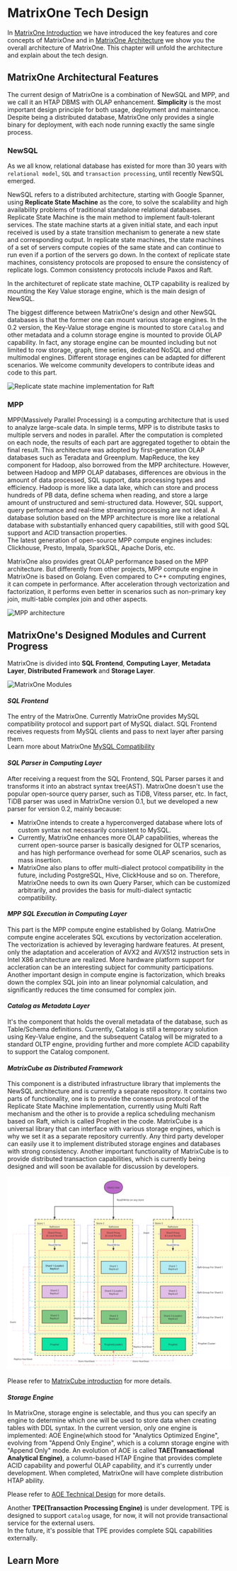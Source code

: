 # **MatrixOne Tech Design**

In [MatrixOne Introduction](../matrixone-introduction.md) we have introduced the key features and core concepts of MatrixOne and in [MatrixOne Architecture](../matrixone-architecture.md) we show you the overall architecture of MatrixOne. 
This chapter will unfold the architecture and explain about the tech design. 

## MatrixOne Architectural Features  
The current design of MatrixOne is a combination of NewSQL and MPP, and we call it an HTAP DBMS with OLAP enhancement. **Simplicity** is the most important design principle for both usage, deployment and maintenance. Despite being a distributed database, MatrixOne only provides a single binary for deployment, with each node running exactly the same single process.  

### NewSQL
As we all know, relational database has existed for more than 30 years with `relational model`, `SQL` and `transaction processing`, until recently NewSQL emerged.   

NewSQL refers to a distributed architecture, starting with Google Spanner, using **Replicate State Machine** as the core, to solve the scalability and high availability problems of traditional standalone relational databases.
Replicate State Machine is the main method to implement fault-tolerant services. The state machine starts at a given initial state, and each input received is used by a state transition mechanism to generate a new state and corresponding output. In replicate state machines, the state machines of a set of servers compute copies of the same state and can continue to run even if a portion of the servers go down. In the context of replicate state machines, consistency protocols are proposed to ensure the consistency of replicate logs. Common consistency protocols include Paxos and Raft.  

In the architecturet of replicate state machine, OLTP capability is realized by mounting the Key Value storage engine, which is the main design of NewSQL.  

The biggest difference between MatrixOne's design and other NewSQL databases is that the former one can mount various storage engines. In the 0.2 version, the Key-Value storage engine is mounted to store `Catalog` and other metadata and a column storage engine is mounted to provide OLAP capability. In fact, any storage engine can be mounted including but not limited to row storage, graph, time series, dedicated NoSQL and other multimodal engines. Different storage engines can be adapted for different scenarios. We welcome community developers to contribute ideas and code to this part. 

![Replicate state machine implementation for Raft](https://github.com/matrixorigin/artwork/blob/main/docs/overview/consensus-modules.png?raw=true)

### MPP
MPP(Massively Parallel Processing) is a computing architecture that is used to analyze large-scale data. In simple terms, MPP is to distribute tasks to multiple servers and nodes in parallel. After the computation is completed on each node, the results of each part are aggregated together to obtain the final result. This architecture was adopted by first-generation OLAP databases such as Teradata and Greenplum. MapReduce, the key component for Hadoop, also borrowed from the MPP architecture. However, between Hadoop and MPP OLAP databases, differences are obvious in the amount of data processed, SQL support, data processing types and efficiency. Hadoop is more like a data lake, which can store and process hundreds of PB data, define schema when reading, and store a large amount of unstructured and semi-structured data. However, SQL support, query performance and real-time streaming processing are not ideal. A database solution based on the MPP architecture is more like a relational database with substantially enhanced query capabilities, still with good SQL support and ACID transaction properties.  
The latest generation of open-source MPP compute engines includes: Clickhouse, Presto, Impala, SparkSQL, Apache Doris, etc.  

MatrixOne also provides great OLAP performance based on the MPP architecture. But differently from other projects, MPP compute engine in MatrixOne is based on Golang. Even compared to C++ computing engines, it can compete in performance. After acceleration through vectorization and factorization, it performs even better in scenarios such as non-primary key join, multi-table complex join and other aspects. 

![MPP architecture](https://github.com/matrixorigin/artwork/blob/main/docs/overview/mpp_architecture.png?raw=true)

## MatrixOne's Designed Modules and Current Progress
MatrixOne is divided into **SQL Frontend**, **Computing Layer**, **Metadata Layer**, **Distributed Framework** and **Storage Layer**.  

![MatrixOne Modules](https://github.com/matrixorigin/artwork/blob/main/docs/overview/matrixone-modules.png?raw=true)

#### *SQL Frontend*
The entry of the MatrixOne. Currently MatrixOne provides MySQL compatibility protocol and support part of MySQL dialact. SQL Frontend receives requests from MySQL clients and pass to next layer after parsing them.  
Learn more about MatrixOne [MySQL Compatibility](../mysql-compatibility.md)

#### *SQL Parser in Computing Layer*
After receiving a request from the SQL Frontend, SQL Parser parses it and transforms it into an abstract syntax tree(AST). MatrixOne doesn't use the popular open-source query parser, such as TiDB, Vitess parser, etc. In fact, TiDB parser was used in MatrixOne version 0.1, but we developed a new parser for version 0.2, mainly because:
* MatrixOne intends to create a hyperconverged database where lots of custom syntax not necessarily consistent to MySQL. 
* Currently, MatrixOne enhances more OLAP capabilities, whereas the current open-source parser is basically designed for OLTP scenarios, and has high performance overhead for some OLAP scenarios, such as mass insertion.  
* MatrixOne also plans to offer multi-dialect protocol compatibility in the future, including PostgreSQL, Hive, ClickHouse and so on. Therefore, MatrixOne needs to own its own Query Parser, which can be customized arbitrarily, and provides the basis for multi-dialect syntactic compatibility.

#### *MPP SQL Execution in Computing Layer*
This part is the MPP compute engine established by Golang. MatrixOne compute engine accelerates SQL excutions by vectorization acceleration. The vectorization is achieved by leveraging hardware features. At present, only the adaptation and acceleration of AVX2 and AVX512 instruction sets in Intel X86 architecture are realized. More hardware platform support for accleration can be an interesting subject for community participations.
Another important design in compute engine is factorization, which breaks down the complex SQL join into an linear polynomial calculation, and significantly reduces the time consumed for complex join.  
#### *Catalog as Metadata Layer*
It's the component that holds the overall metadata of the database, such as Table/Schema definitions. Currently, Catalog is still a temporary solution using Key-Value engine, and the subsequent Catalog will be migrated to a standard OLTP engine, providing further and more complete ACID capability to support the Catalog component.  
 
#### *MatrixCube as Distributed Framework*

This component is a distributed infrastructure library that implements the NewSQL architecture and is currently a separate repository. It contains two parts of functionality, one is to provide the consensus protocol of the Replicate State Machine implementation, currently using Multi Raft mechanism and the other is to provide a replica scheduling mechanism based on Raft, which is called Prophet in the code. MatrixCube is a universal library that can interface with various storage engines, which is why we set it as a separate repository currently. Any third party developer can easily use it to implement distributed storage engines and databases with strong consistency. Another important functionality of MatrixCube is to provide distributed transaction capabilities, which is currently being designed and will soon be available for discussion by developers.  
  
![MatrixCube architecture](https://github.com/matrixorigin/artwork/blob/main/docs/overview/matrixcube-architecture.svg?raw=true)

Please refer to [MatrixCube introduction](../matrixcube/matrixcube-introduction.md) for more details. 

#### *Storage Engine*

In MatrixOne, storage engine is selectable, and thus you can specify an engine to determine which one will be used to store data when creating tables with DDL syntax. 
In the current version, only one engine is implemented: AOE Engine(which stood for "Analytics Optimized Engine", evolving from "Append Only Engine", which is a column storage engine with "Append Only" mode.
An evolution of AOE is called **TAE(Transactional Analytical Engine)**, a column-based HTAP Engine that provides complete ACID capability and powerful OLAP capability, and it's currently under development. When completed, MatrixOne will have complete distribution HTAP ability.  

Please refer to [AOE Technical Design](../../../../rfcs/20211210_aoe_overall_design.md) for more details. 

Another **TPE(Transaction Processing Engine)** is under development. TPE is designed to support `catalog` usage, for now, it will not provide transactional service for the external users.  
In the future, it's possible that TPE provides complete SQL capabilities externally. 



## **Learn More**


